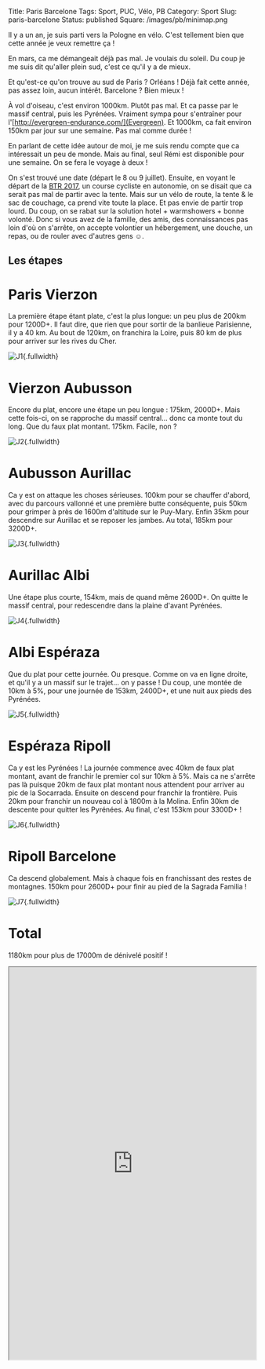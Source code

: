 Title: Paris Barcelone
Tags: Sport, PUC, Vélo, PB
Category: Sport
Slug: paris-barcelone
Status: published
Square: /images/pb/minimap.png


Il y a un an, je suis parti vers la Pologne en vélo. C'est tellement bien que cette année je veux remettre ça !


<!-- PELICAN_END_SUMMARY -->


En mars, ca me démangeait déjà pas mal. Je voulais du soleil. Du coup je me suis dit qu'aller plein sud, c'est ce qu'il y a de mieux. 

Et qu'est-ce qu'on trouve au sud de Paris ? Orléans ! Déjà fait cette année, pas assez loin, aucun intérêt. Barcelone ? Bien mieux !

À vol d'oiseau, c'est environ 1000km. Plutôt pas mal. Et ca passe par le massif central, puis les Pyrénées. Vraiment sympa pour s'entraîner pour l'[http://evergreen-endurance.com/](Evergreen).
Et 1000km, ca fait environ 150km par jour sur une semaine. Pas mal comme durée !

En parlant de cette idée autour de moi, je me suis rendu compte que ca intéressait un peu de monde. Mais au final, seul Rémi est disponible pour une semaine. On se fera le voyage à deux !

On s'est trouvé une date (départ le 8 ou 9 juillet). Ensuite, en voyant le départ de la [BTR 2017](http://chilkoot-cdp.com/project/btr2017/), un course cycliste en autonomie, on se disait que ca serait pas mal de partir avec la tente. Mais sur un vélo de route, la tente & le sac de couchage, ca prend vite toute la place. Et pas envie de partir trop lourd. Du coup, on se rabat sur la solution hotel + warmshowers + bonne volonté. Donc si vous avez de la famille, des amis, des connaissances pas loin d'où on s'arrête, on accepte volontier un hébergement, une douche, un repas, ou de rouler avec d'autres gens ☺.

Les étapes
----------

Paris Vierzon
=============

La première étape étant plate, c'est la plus longue: un peu plus de 200km pour 1200D+.
Il faut dire, que rien que pour sortir de la banlieue Parisienne, il y a 40 km.
Au bout de 120km, on franchira la Loire, puis 80 km de plus pour arriver sur les rives du Cher.

![J1](/images/pb/j1.png){.fullwidth}


Vierzon Aubusson
================

Encore du plat, encore une étape un peu longue : 175km, 2000D+. Mais cette fois-ci, on se rapproche du massif central... donc ca monte tout du long. Que du faux plat montant. 175km. Facile, non ?

![J2](/images/pb/j2.png){.fullwidth}


Aubusson Aurillac
=================

Ca y est on attaque les choses sérieuses. 100km pour se chauffer d'abord, avec du parcours vallonné et une première butte conséquente, puis 50km pour grimper à près de 1600m d'altitude sur le Puy-Mary. Enfin 35km pour descendre sur Aurillac et se reposer les jambes. Au total, 185km pour 3200D+.

![J3](/images/pb/j3.png){.fullwidth}


Aurillac Albi
=============

Une étape plus courte, 154km, mais de quand même 2600D+. On quitte le massif central, pour redescendre dans la plaine d'avant Pyrénées. 

![J4](/images/pb/j4.png){.fullwidth}


Albi Espéraza
=============

Que du plat pour cette journée. Ou presque. Comme on va en ligne droite, et qu'il y a un massif sur le trajet... on y passe ! Du coup, une montée de 10km à 5%, pour une journée de 153km, 2400D+, et une nuit aux pieds des Pyrénées.


![J5](/images/pb/j5.png){.fullwidth}


Espéraza Ripoll
===============

Ca y est les Pyrénées ! La journée commence avec 40km de faux plat montant, avant de franchir le premier col sur 10km à 5%. Mais ca ne s'arrête pas là puisque 20km de faux plat montant nous attendent pour arriver au pic de la Socarrada. Ensuite on descend pour franchir la frontière. Puis 20km pour franchir un nouveau col à 1800m à la Molina. Enfin 30km de descente pour quitter les Pyrénées.
Au final, c'est 153km pour 3300D+ !

![J6](/images/pb/j6.png){.fullwidth}


Ripoll Barcelone
================

Ca descend globalement. Mais à chaque fois en franchissant des restes de montagnes. 150km pour 2600D+ pour finir au pied de la Sagrada Familia !

![J7](/images/pb/j7.png){.fullwidth}


Total
=====

1180km pour plus de 17000m de dénivelé positif !

<iframe height="800px" width="100%" src="https://api.mapbox.com/styles/v1/scharron/cj3nk4o7j000i2rt5j78ll1tl.html?fresh=true&title=true&access_token=pk.eyJ1Ijoic2NoYXJyb24iLCJhIjoiYjQxZTA4NWIzNDQ3MjQ2YTYyMWY2NGRlZWQ0ZmJmODYifQ.JOgIuCASw96tN0Alkkjrjw#5.6/45.218/1.778">
.

